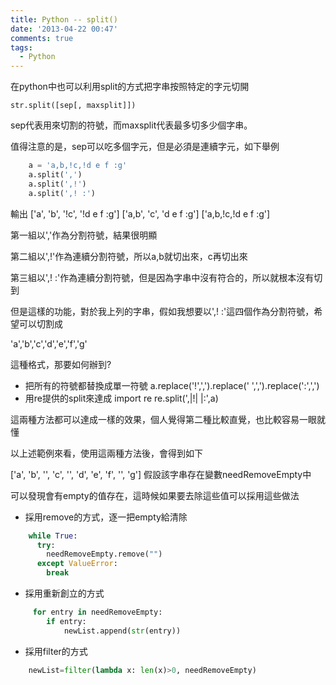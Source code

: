 ```yaml
---
title: Python -- split()
date: '2013-04-22 00:47'
comments: true
tags:
  - Python
---
```


在python中也可以利用split的方式把字串按照特定的字元切開

	str.split([sep[, maxsplit]])

sep代表用來切割的符號，而maxsplit代表最多切多少個字串。

值得注意的是，sep可以吃多個字元，但是必須是連續字元，如下舉例

``` python
	a = 'a,b,!c,!d e f :g'
	a.split(',')
	a.split(',!')
	a.split(',! :')

```



輸出
	['a', 'b', '!c', '!d e f :g']
	['a,b', 'c', 'd e f :g']
	['a,b,!c,!d e f :g']

第一組以','作為分割符號，結果很明顯

第二組以',!'作為連續分割符號，所以a,b就切出來，c再切出來

第三組以',! :'作為連續分割符號，但是因為字串中沒有符合的，所以就根本沒有切到

但是這樣的功能，對於我上列的字串，假如我想要以',! :'這四個作為分割符號，希望可以切割成

'a','b','c','d','e','f','g'

這種格式，那要如何辦到?

- 把所有的符號都替換成單一符號
	a.replace('!',',').replace(' ',',').replace(':',',')
- 用re提供的split來達成
	import re
	re.split(',|!| |:',a)

這兩種方法都可以達成一樣的效果，個人覺得第二種比較直覺，也比較容易一眼就懂

以上述範例來看，使用這兩種方法後，會得到如下

['a', 'b', '', 'c', '', 'd', 'e', 'f', '', 'g']
假設該字串存在變數needRemoveEmpty中

可以發現會有empty的值存在，這時候如果要去除這些值可以採用這些做法

- 採用remove的方式，逐一把empty給清除
``` python
	while True:
	  try:
	    needRemoveEmpty.remove("")
	  except ValueError:
	    break
```
- 採用重新創立的方式
``` python
	 for entry in needRemoveEmpty:
     	if entry:
            newList.append(str(entry))
```
- 採用filter的方式
``` python
	newList=filter(lambda x: len(x)>0, needRemoveEmpty)
```
